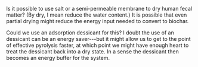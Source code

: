 Is it possible to use salt or a semi-permeable membrane to dry human fecal matter?  (By dry, I mean reduce the water content.)
It is possible that even partial drying might reduce the energy input needed to convert to biochar.

Could we use an adsorption dessicant for this?  I doubt the use of an dessicant can be an energy saver---but it might allow us to get to the point of effective pyrolysis faster, at which point we might have enough heart to treat the dessicant back into a dry state.  In a sense the dessicant then becomes an energy buffer for the system.
